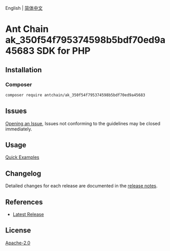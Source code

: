 English | [简体中文](README-CN.md)

# Ant Chain ak_350f54f795374598b5bdf70ed9a45683 SDK for PHP

## Installation

### Composer

```bash
composer require antchain/ak_350f54f795374598b5bdf70ed9a45683
```

## Issues

[Opening an Issue](https://github.com/alipay/antchain-openapi-prod-sdk/issues/new), Issues not conforming to the guidelines may be closed immediately.

## Usage

[Quick Examples](https://github.com/alipay/antchain-openapi-prod-sdk/blob/master/docs/0-Examples-EN.md#quick-examples)

## Changelog

Detailed changes for each release are documented in the [release notes](./ChangeLog.txt).

## References

* [Latest Release](https://github.com/antchain-openapi-sdk-php)

## License

[Apache-2.0](http://www.apache.org/licenses/LICENSE-2.0)
